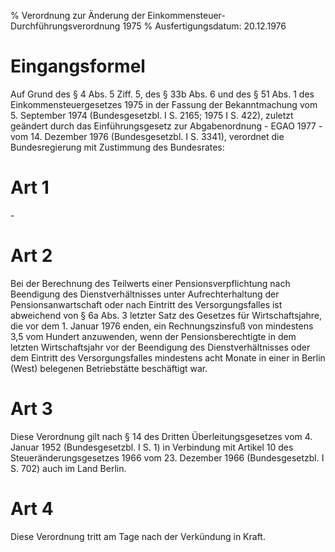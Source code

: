 % Verordnung zur Änderung der Einkommensteuer-Durchführungsverordnung 1975
% Ausfertigungsdatum: 20.12.1976
 
# Eingangsformel

Auf Grund des § 4 Abs. 5 Ziff. 5, des § 33b Abs. 6 und des § 51 Abs. 1 des Einkommensteuergesetzes 1975 in der Fassung der Bekanntmachung vom 5. September 1974 (Bundesgesetzbl. I S. 2165; 1975 I S. 422), zuletzt geändert durch das Einführungsgesetz zur Abgabenordnung - EGAO 1977 - vom 14. Dezember 1976 (Bundesgesetzbl. I S. 3341), verordnet die Bundesregierung mit Zustimmung des Bundesrates:

# Art 1

\-

# Art 2

Bei der Berechnung des Teilwerts einer Pensionsverpflichtung nach Beendigung des Dienstverhältnisses unter Aufrechterhaltung der Pensionsanwartschaft oder nach Eintritt des Versorgungsfalles ist abweichend von § 6a Abs. 3 letzter Satz des Gesetzes für Wirtschaftsjahre, die vor dem 1. Januar 1976 enden, ein Rechnungszinsfuß von mindestens 3,5 vom Hundert anzuwenden, wenn der Pensionsberechtigte in dem letzten Wirtschaftsjahr vor der Beendigung des Dienstverhältnisses oder dem Eintritt des Versorgungsfalles mindestens acht Monate in einer in Berlin (West) belegenen Betriebstätte beschäftigt war.

# Art 3

Diese Verordnung gilt nach § 14 des Dritten Überleitungsgesetzes vom 4. Januar 1952 (Bundesgesetzbl. I S. 1) in Verbindung mit Artikel 10 des Steueränderungsgesetzes 1966 vom 23. Dezember 1966 (Bundesgesetzbl. I S. 702) auch im Land Berlin.

# Art 4

Diese Verordnung tritt am Tage nach der Verkündung in Kraft.
